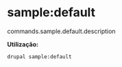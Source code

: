 # sample:default
commands.sample.default.description

**Utilização:**
```
drupal sample:default
```
